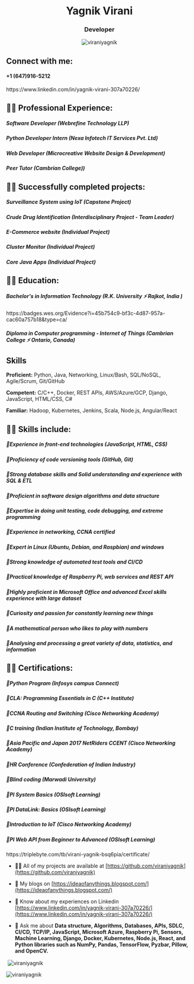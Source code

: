 <h1 align="center">Yagnik Virani</h1>
<h3 align="center">Developer</h3>

<p align="center"> <img src="https://komarev.com/ghpvc/?username=viraniyagnik&label=Profile%20views&color=0e75b6&style=flat" alt="viraniyagnik" /> </p>

        
<h2 align="left">Connect with me:</h2>
<h4 align="left">+1 (647)916-5212</h4>
https://www.linkedin.com/in/yagnik-virani-307a70226/



<h2 align="left"> 👨‍💻 Professional Experience:</h2> 
<h5 align="left">Software Developer (Webrefine Technology LLP)</h5>
<h5 align="left">Python Developer Intern (Nexa Infotech IT Services Pvt. Ltd)</h5>
<h5 align="left">Web Developer (Microcreative Website Design & Development)</h5>
<h5 align="left">Peer Tutor (Cambrian College))</h5>



<h2 align="left">👨‍💻 Successfully completed projects:</h2> 
<h5 align="left">Surveillance System using IoT (Capstone Project)</h5>
<h5 align="left">Crude Drug Identification (Interdisciplinary Project - Team Leader)</h5>
<h5 align="left">E-Commerce website (Individual Project)</h5>
<h5 align="left">Cluster Monitor (Individual Project)</h5>
<h5 align="left">Core Java Apps (Individual Project)</h5>


<h2 align="left">👨‍💻 Education:</h2>
<h5 align="left">Bachelor's in Information Technology (R.K. University ⚡ Rajkot, India )</h5>
https://badges.wes.org/Evidence?i=45b754c9-bf3c-4d87-957a-cac60a757b18&type=ca/
<h5 align="left">Diploma in Computer programming - Internet of Things  (Cambrian College ⚡ Ontario, Canada)</h5>


## Skills

**Proficient:** Python, Java, Networking, Linux/Bash, SQL/NoSQL, Agile/Scrum, Git/GitHub

**Competent:** C/C++, Docker, REST APIs, AWS/Azure/GCP, Django, JavaScript, HTML/CSS, C#

**Familiar:** Hadoop, Kubernetes, Jenkins, Scala, Node.js, Angular/React

<h2 align="left">👨‍💻 Skills include:</h2>
<h5 align="left">📝Experience in front-end technologies (JavaScript, HTML, CSS) </h5>
<h5 align="left">📝Proficiency of code versioning tools (GitHub, Git) </h5>
<h5 align="left">📝Strong database skills and Solid understanding and experience with SQL & ETL </h5>
<h5 align="left">📝Proficient in software design algorithms and data structure  </h5>
<h5 align="left">📝Expertise in doing unit testing, code debugging, and extreme programming  </h5>
<h5 align="left">📝Experience in networking, CCNA certified </h5>
<h5 align="left">📝Expert in Linux (Ubuntu, Debian, and Raspbian) and windows </h5>
<h5 align="left">📝Strong knowledge of automated test tools and CI/CD </h5>
<h5 align="left">📝Practical knowledge of Raspberry Pi, web services and REST API </h5>
<h5 align="left">📝Highly proficient in Microsoft Office and advanced Excel skills experience with large dataset </h5>
<h5 align="left">📝Curiosity and passion for constantly learning new things </h5>
<h5 align="left">📝A mathematical person who likes to play with numbers </h5>
<h5 align="left">📝Analysing and processing a great variety of data, statistics, and information </h5>



<h2 align="left">👨‍💻 Certifications:</h2>
<h5 align="left">📄Python Program (Infosys campus Connect)</h5>
<h5 align="left">📄CLA: Programming Essentials in C (C++ Institute)</h5>
<h5 align="left">📄CCNA Routing and Switching (Cisco Networking Academy)</h5>
<h5 align="left">📄C training (Indian Institute of Technology, Bombay) </h5>
<h5 align="left">📄Asia Pacific and Japan 2017 NetRiders CCENT (Cisco Networking Academy)</h5>
<h5 align="left">📄HR Conference (Confederation of Indian Industry)</h5>
<h5 align="left">📄Blind coding (Marwadi University)</h5>
<h5 align="left">📄PI System Basics (OSIsoft Learning)</h5>
<h5 align="left">📄PI DataLink: Basics (OSIsoft Learning)</h5>
<h5 align="left">📄Introduction to IoT (Cisco Networking Academy)</h5>
<h5 align="left">📄PI Web API from Beginner to Advanced (OSIsoft Learning)</h5>
https://triplebyte.com/tb/virani-yagnik-bsq6pia/certificate/


- 👨‍💻 All of my projects are available at [https://github.com/viraniyagnik](https://github.com/viraniyagnik)
- 🌱 My blogs on [https://ideaofanythings.blogspot.com/](https://ideaofanythings.blogspot.com/)
- 📄 Know about my experiences on Linkedin [https://www.linkedin.com/in/yagnik-virani-307a70226/](https://www.linkedin.com/in/yagnik-virani-307a70226/)

- 💬 Ask me about **Data structure, Algorithms, Databases, APIs, SDLC, CI/CD, TCP/IP, JavaScript, Microsoft Azure, Raspberry Pi, Sensors, Machine Learning, Django, Docker, Kubernetes, Node.js, React, and Python libraries such as NumPy, Pandas, TensorFlow, Pyzbar, Pillow, and OpenCV.**



<p>&nbsp;<img align="center" src="https://github-readme-stats.vercel.app/api?username=viraniyagnik&show_icons=true&locale=en" alt="viraniyagnik" /></p>

<p><img align="center" src="https://github-readme-streak-stats.herokuapp.com/?user=viraniyagnik&" alt="viraniyagnik" /></p>

